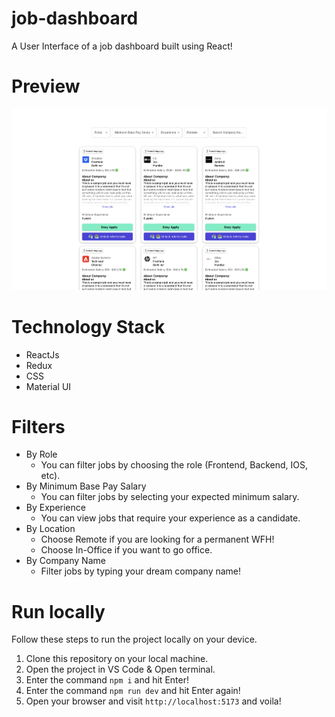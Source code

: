 # job-dashboard

A User Interface of a job dashboard built using React!

# Preview
![image](https://github.com/samitkapoor/job-dashboard/blob/main/preview.png)

# Technology Stack
- ReactJs
- Redux
- CSS
- Material UI

# Filters 
- By Role
  - You can filter jobs by choosing the role (Frontend, Backend, IOS, etc).
- By Minimum Base Pay Salary
  - You can filter jobs by selecting your expected minimum salary.
- By Experience
  - You can view jobs that require your experience as a candidate.
- By Location
  - Choose Remote if you are looking for a permanent WFH!
  - Choose In-Office if you want to go office.
- By Company Name
  - Filter jobs by typing your dream company name!

# Run locally
Follow these steps to run the project locally on your device.

1. Clone this repository on your local machine.
2. Open the project in VS Code & Open terminal.
3. Enter the command `npm i` and hit Enter!
4. Enter the command `npm run dev` and hit Enter again!
5. Open your browser and visit `http://localhost:5173` and voila!
